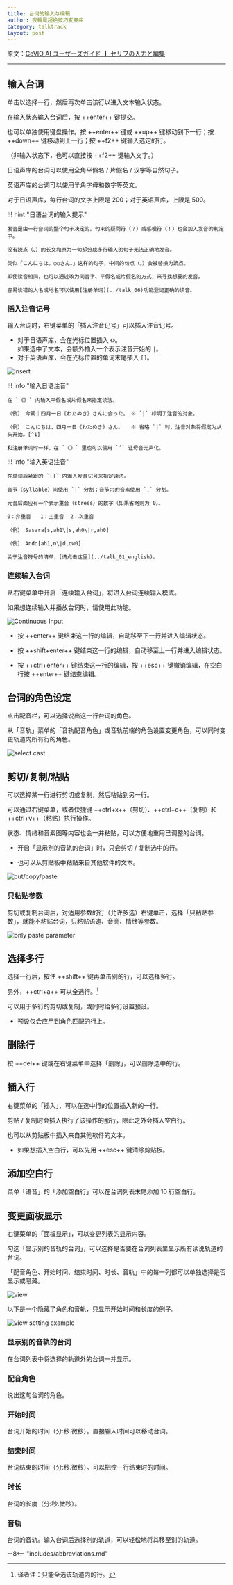 ```yaml
---
title: 台词的输入与编辑
author: 夜輪風超絶技巧変奏曲
category: talktrack
layout: post
---
```

原文：[CeVIO AI ユーザーズガイド ┃ セリフの入力と編集](https://cevio.jp/guide/cevio_ai/talktrack/talk_01/)

---

## 输入台词

单击以选择一行，然后再次单击该行以进入文本输入状态。

在输入状态输入台词后，按 ++enter++ 键提交。

也可以单独使用键盘操作。按 ++enter++ 键或 ++up++ 键移动到下一行；按 ++down++ 键移动到上一行；按 ++f2++ 键输入选定的行。

（非输入状态下，也可以直接按 ++f2++ 键输入文字。）

日语声库的台词可以使用全角平假名 / 片假名 / 汉字等自然句子。

英语声库的台词可以使用半角字母和数字等英文。

对于日语声库，每行台词的文字上限是 200；对于英语声库，上限是 500。

!!! hint "日语台词的输入提示"

    发音是由一行台词的整个句子决定的。句末的疑問符（？）或感嘆符（！）也会加入发音的判定中。

    没有読点（、）的长文和原为一句却分成多行输入的句子无法正确地发音。

    类似「こんにちは。○○さん。」这样的句子，中间的句点（。）会被替换为読点。

    即使读音相同，也可以通过改为同音字、平假名或片假名的方式，来寻找想要的发音。

    容易读错的人名或地名可以使用[注册单词](../talk_06)功能登记正确的读音。

### 插入注音记号

输入台词时，右键菜单的「插入注音记号」可以插入注音记号。

- 对于日语声库，会在光标位置插入 `《》`。<br>
  如果选中了文本，会额外插入一个表示注音开始的 `|`。
- 对于英语声库，会在光标位置的单词末尾插入 `[]`。

![insert ](images/3.1.2.png)

!!! info "输入日语注音"

    在 `《》` 内输入平假名或片假名来指定读法。

    （例）　今朝｜四月一日《わたぬき》さんに会った。　※ `|` 标明了注音的对象。

    （例）　こんにちは、四月一日《わたぬき》さん。　　※ 省略 `|` 时，注音对象将假定为从头开始。[^1]

    和注册单词时一样，在 `《》` 里也可以使用 `’` 让母音无声化。

!!! info "输入英语注音"

    在单词后紧跟的 `[]` 内输入发音记号来指定读法。

    音节（syllable）间使用 `|` 分割；音节内的音素使用 `,` 分割。

    元音后面应有一个表示重音（stress）的数字（如果省略则为 0）。

    0：非重音   1：主重音  2：次重音

    （例）　Sasara[s,ah1\|s,ah0\|r,ah0]

    （例）　Ando[ah1,n\|d,ow0]

    关于注音符号的清单，[请点击这里](../talk_01_english)。

### 连续输入台词

从右键菜单中开启「连续输入台词」，将进入台词连续输入模式。

如果想连续输入并播放台词时，请使用此功能。

![Continuous Input](images/3.3.3.png)

- 按 ++enter++ 键结束这一行的编辑，自动移至下一行并进入编辑状态。

- 按 ++shift+enter++ 键结束这一行的编辑，自动移至上一行并进入编辑状态。

- 按 ++ctrl+enter++ 键结束这一行的编辑，按 ++esc++ 键撤销编辑，在空白行按 ++enter++ 键结束编辑。

## 台词的角色设定

点击配音栏，可以选择说出这一行台词的角色。

从「音轨」菜单的「音轨配音角色」或音轨前端的角色设置变更角色，可以同时变更轨道内所有行的角色。

![select cast](images/3.1.4.png)

## 剪切/复制/粘贴

可以选择某一行进行剪切或复制，然后粘贴到另一行。

可以通过右键菜单，或者快捷键 ++ctrl+x++（剪切）、++ctrl+c++（复制）和 ++ctrl+v++（粘贴）执行操作。

状态、情绪和音素图等内容也会一并粘贴，可以方便地重用已调整的台词。

- 开启「显示别的音轨的台词」时，只会剪切 / 复制选中的行。

- 也可以从剪贴板中粘贴来自其他软件的文本。

![cut/copy/paste](images/3.3.4.png)

### 只粘贴参数

剪切或复制台词后，对适用参数的行（允许多选）右键单击，选择「只粘贴参数」，就能不粘贴台词，只粘贴语速、音高、情绪等参数。

![only paste parameter](images/3.3.5.png)

## 选择多行

选择一行后，按住 ++shift++ 键再单击别的行，可以选择多行。

另外，++ctrl+a++ 可以全选行。[^2]

可以用于多行的剪切或复制，或同时给多行设置预设。

- 预设仅会应用到角色匹配的行上。

## 删除行

按 ++del++ 键或在右键菜单中选择「删除」，可以删除选中的行。

## 插入行

右键菜单的「插入」，可以在选中行的位置插入新的一行。

剪贴 / 复制时会插入执行了该操作的那行，除此之外会插入空白行。

也可以从剪贴板中插入来自其他软件的文本。

- 如果想插入空白行，可以先用 ++esc++ 键清除剪贴板。

## 添加空白行

菜单「语音」的「添加空白行」可以在台词列表末尾添加 10 行空白行。

## 变更面板显示

右键菜单的「面板显示」，可以变更列表的显示内容。

勾选「显示别的音轨的台词」，可以选择是否要在台词列表里显示所有读说轨道的台词。

「配音角色、开始时间、结束时间、时长、音轨」中的每一列都可以单独选择是否显示或隐藏。

![view](images/3.3.6.png)

以下是一个隐藏了角色和音轨，只显示开始时间和长度的例子。

![view setting example](images/3.3.7.png)

### 显示别的音轨的台词

在台词列表中将选择的轨道外的台词一并显示。

### 配音角色

说出这句台词的角色。

### 开始时间

台词开始的时间（分:秒.微秒）。直接输入时间可以移动台词。

### 结束时间

台词结束的时间（分:秒.微秒）。可以把控一行结束时的时间。

### 时长

台词的长度（分:秒.微秒）。

### 音轨

台词的音轨。输入台词后选择别的轨道，可以轻松地将其移至别的轨道。

[^1]:译者注：实际情况是从 `《》` 的前一个停顿处（如标点符号）开始。
[^2]:译者注：只能全选该轨道内的行。

--8<-- "includes/abbreviations.md"

